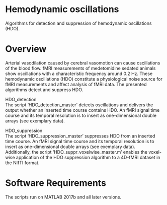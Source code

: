 # Hemodynamic oscillations
Algorithms for detection and suppression of hemodynamic oscillations (HDO).

# Overview
Arterial vasodilation caused by cerebral vasomotion can cause oscillations of the blood flow. fMRI measurements of medetomidine sedated animals show oscillations with a characteristic frequency around 0.2 Hz. These hemodynamic oscillations (HDO) constitute a physiological noise source for fMRI measurements and affect analysis of fMRI data.
The presented algorithms detect and suppress HDO.

HDO_detection <br>
The script ‘HDO_detection_master’ detects oscillations and delivers the output whether an inserted time course contains HDO. An fMRI signal time course and its temporal resolution is to insert as one-dimensional double arrays (see exemplary data).

HDO_suppression<br>
The script ‘HDO_suppression_master’ suppresses HDO from an inserted time course. An fMRI signal time course and its temporal resolution is to insert as one-dimensional double arrays (see exemplary data). <br>
Additionally, the script ‘HDO_suppr_voxelwise_master.m’ enables the voxel-wise application of the HDO suppression algorithm to a 4D-fMRI dataset in the NIfTI format.

# Software Requirements
The scripts run on MATLAB 2017b and all later versions.
